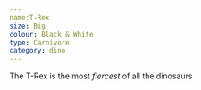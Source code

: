 ```yaml
---
name:T-Rex
size: Big
colour: Black & White
type: Carnivore
category: dino
---
```


The T-Rex is the most *fiercest* of all the dinosaurs
